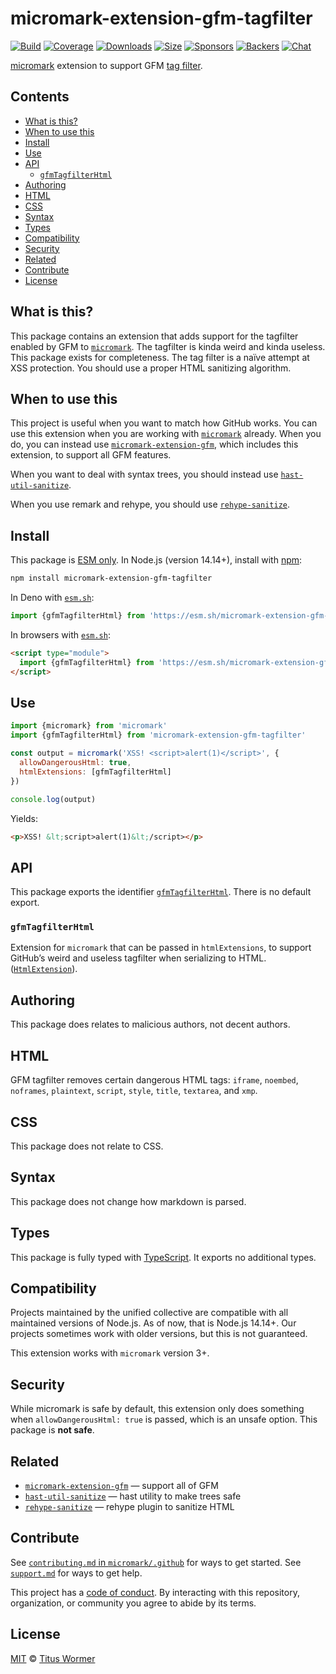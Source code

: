 # micromark-extension-gfm-tagfilter

[![Build][build-badge]][build]
[![Coverage][coverage-badge]][coverage]
[![Downloads][downloads-badge]][downloads]
[![Size][size-badge]][size]
[![Sponsors][sponsors-badge]][collective]
[![Backers][backers-badge]][collective]
[![Chat][chat-badge]][chat]

[micromark][] extension to support GFM [tag filter][].

## Contents

*   [What is this?](#what-is-this)
*   [When to use this](#when-to-use-this)
*   [Install](#install)
*   [Use](#use)
*   [API](#api)
    *   [`gfmTagfilterHtml`](#gfmtagfilterhtml)
*   [Authoring](#authoring)
*   [HTML](#html)
*   [CSS](#css)
*   [Syntax](#syntax)
*   [Types](#types)
*   [Compatibility](#compatibility)
*   [Security](#security)
*   [Related](#related)
*   [Contribute](#contribute)
*   [License](#license)

## What is this?

This package contains an extension that adds support for the tagfilter enabled
by GFM to [`micromark`][micromark].
The tagfilter is kinda weird and kinda useless.
This package exists for completeness.
The tag filter is a naïve attempt at XSS protection.
You should use a proper HTML sanitizing algorithm.

## When to use this

This project is useful when you want to match how GitHub works.
You can use this extension when you are working with [`micromark`][micromark]
already.
When you do, you can instead use
[`micromark-extension-gfm`][micromark-extension-gfm], which includes this
extension, to support all GFM features.

When you want to deal with syntax trees, you should instead use
[`hast-util-sanitize`][hast-util-sanitize].

When you use remark and rehype, you should use
[`rehype-sanitize`][rehype-sanitize].

## Install

This package is [ESM only][esm].
In Node.js (version 14.14+), install with [npm][]:

```sh
npm install micromark-extension-gfm-tagfilter
```

In Deno with [`esm.sh`][esmsh]:

```js
import {gfmTagfilterHtml} from 'https://esm.sh/micromark-extension-gfm-tagfilter@1'
```

In browsers with [`esm.sh`][esmsh]:

```html
<script type="module">
  import {gfmTagfilterHtml} from 'https://esm.sh/micromark-extension-gfm-tagfilter@1?bundle'
</script>
```

## Use

```js
import {micromark} from 'micromark'
import {gfmTagfilterHtml} from 'micromark-extension-gfm-tagfilter'

const output = micromark('XSS! <script>alert(1)</script>', {
  allowDangerousHtml: true,
  htmlExtensions: [gfmTagfilterHtml]
})

console.log(output)
```

Yields:

```html
<p>XSS! &lt;script>alert(1)&lt;/script></p>
```

## API

This package exports the identifier
[`gfmTagfilterHtml`][api-gfm-tagfilter-html].
There is no default export.

### `gfmTagfilterHtml`

Extension for `micromark` that can be passed in `htmlExtensions`, to
support GitHub’s weird and useless tagfilter when serializing to HTML.
([`HtmlExtension`][micromark-html-extension]).

## Authoring

This package does relates to malicious authors, not decent authors.

## HTML

GFM tagfilter removes certain dangerous HTML tags: `iframe`, `noembed`,
`noframes`, `plaintext`, `script`, `style`, `title`, `textarea`, and `xmp`.

## CSS

This package does not relate to CSS.

## Syntax

This package does not change how markdown is parsed.

## Types

This package is fully typed with [TypeScript][].
It exports no additional types.

## Compatibility

Projects maintained by the unified collective are compatible with all maintained
versions of Node.js.
As of now, that is Node.js 14.14+.
Our projects sometimes work with older versions, but this is not guaranteed.

This extension works with `micromark` version 3+.

## Security

While micromark is safe by default, this extension only does something when
`allowDangerousHtml: true` is passed, which is an unsafe option.
This package is **not safe**.

## Related

*   [`micromark-extension-gfm`][micromark-extension-gfm]
    — support all of GFM
*   [`hast-util-sanitize`][hast-util-sanitize]
    — hast utility to make trees safe
*   [`rehype-sanitize`][rehype-sanitize]
    — rehype plugin to sanitize HTML

## Contribute

See [`contributing.md` in `micromark/.github`][contributing] for ways to get
started.
See [`support.md`][support] for ways to get help.

This project has a [code of conduct][coc].
By interacting with this repository, organization, or community you agree to
abide by its terms.

## License

[MIT][license] © [Titus Wormer][author]

<!-- Definitions -->

[build-badge]: https://github.com/micromark/micromark-extension-gfm-tagfilter/workflows/main/badge.svg

[build]: https://github.com/micromark/micromark-extension-gfm-tagfilter/actions

[coverage-badge]: https://img.shields.io/codecov/c/github/micromark/micromark-extension-gfm-tagfilter.svg

[coverage]: https://codecov.io/github/micromark/micromark-extension-gfm-tagfilter

[downloads-badge]: https://img.shields.io/npm/dm/micromark-extension-gfm-tagfilter.svg

[downloads]: https://www.npmjs.com/package/micromark-extension-gfm-tagfilter

[size-badge]: https://img.shields.io/bundlephobia/minzip/micromark-extension-gfm-tagfilter.svg

[size]: https://bundlephobia.com/result?p=micromark-extension-gfm-tagfilter

[sponsors-badge]: https://opencollective.com/unified/sponsors/badge.svg

[backers-badge]: https://opencollective.com/unified/backers/badge.svg

[collective]: https://opencollective.com/unified

[chat-badge]: https://img.shields.io/badge/chat-discussions-success.svg

[chat]: https://github.com/micromark/micromark/discussions

[npm]: https://docs.npmjs.com/cli/install

[esmsh]: https://esm.sh

[license]: license

[author]: https://wooorm.com

[contributing]: https://github.com/micromark/.github/blob/main/contributing.md

[support]: https://github.com/micromark/.github/blob/main/support.md

[coc]: https://github.com/micromark/.github/blob/main/code-of-conduct.md

[esm]: https://gist.github.com/sindresorhus/a39789f98801d908bbc7ff3ecc99d99c

[typescript]: https://www.typescriptlang.org

[micromark]: https://github.com/micromark/micromark

[micromark-html-extension]: https://github.com/micromark/micromark#htmlextension

[micromark-extension-gfm]: https://github.com/micromark/micromark-extension-gfm

[rehype-sanitize]: https://github.com/rehypejs/rehype-sanitize

[hast-util-sanitize]: https://github.com/syntax-tree/hast-util-sanitize

[tag filter]: https://github.github.com/gfm/#disallowed-raw-html-extension-

[api-gfm-tagfilter-html]: #gfmtagfilterhtml
